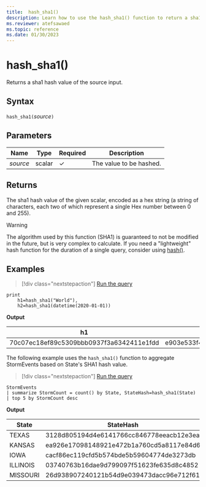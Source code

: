 ```yaml
---
title:  hash_sha1()
description: Learn how to use the hash_sha1() function to return a sha1 hash value of the source input.
ms.reviewer: atefsawaed
ms.topic: reference
ms.date: 01/30/2023
---
```

# hash_sha1()

Returns a sha1 hash value of the source input.

## Syntax

`hash_sha1(`*source*`)`

## Parameters

| Name | Type | Required | Description |
|--|--|--|--|
| *source* | scalar | &check; | The value to be hashed.|

## Returns

The sha1 hash value of the given scalar, encoded as a hex string (a string
of characters, each two of which represent a single Hex number between 0
and 255).

> [!WARNING]
> The algorithm used by this function (SHA1) is guaranteed
> to not be modified in the future, but is very complex to calculate. If you
> need a "lightweight" hash function for the duration of a single query, consider using [hash()](./hashfunction.md).

## Examples

> [!div class="nextstepaction"]
> <a href="https://dataexplorer.azure.com/clusters/help/databases/Samples?query=H4sIAAAAAAAAAysoyswrUeBSAIIMQ9uMxOKM+OKMREMNpfD8opwUJU0diJQRklRKYklqSWZuqoaRgZGBroEhEGlqAgBM1jIESAAAAA==" target="_blank">Run the query</a>

```kusto
print 
    h1=hash_sha1("World"),
    h2=hash_sha1(datetime(2020-01-01))
```

**Output**

|h1|h2|
|---|---|
|70c07ec18ef89c5309bbb0937f3a6342411e1fdd|e903e533f4d636b4fc0dcf3cf81e7b7f330de776|

The following example uses the `hash_sha1()` function to aggregate StormEvents based on State's SHA1 hash value. 

> [!div class="nextstepaction"]
> <a href="https://dataexplorer.azure.com/clusters/help/databases/Samples?query=H4sIAAAAAAAAAwsuyS/KdS1LzSspVuCqUSguzc1NLMqsSlUIBkk455fmlSjYKiSDaA1NhaRKoHhiSaoOhPJILM6wzQAS8cUZiYYaYDFNoCkl+QUKphDFcENSUouTAeqGdyxtAAAA" target="_blank">Run the query</a>

```kusto
StormEvents 
| summarize StormCount = count() by State, StateHash=hash_sha1(State)
| top 5 by StormCount desc
```

**Output**

|State|StateHash|StormCount|
|---|---|---|
|TEXAS|3128d805194d4e6141766cc846778eeacb12e3ea|4701|
|KANSAS|ea926e17098148921e472b1a760cd5a8117e84d6|3166|
|IOWA|cacf86ec119cfd5b574bde5b59604774de3273db|2337|
|ILLINOIS|03740763b16dae9d799097f51623fe635d8c4852|2022|
|MISSOURI|26d938907240121b54d9e039473dacc96e712f61|2016|
